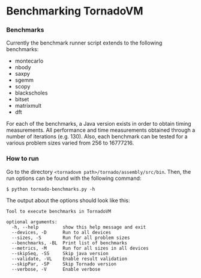 # Benchmarking TornadoVM


### Benchmarks 

Currently the benchmark runner script extends to the following benchmarks:

* montecarlo
* nbody
* saxpy
* sgemm
* scopy
* blackscholes
* bitset
* matrixmult
* dft

For each of the benchmarks, a Java version exists in order to obtain timing measurements. All performance and time measurements obtained through a number of iterations (e.g. 130). Also, each benchmark can be tested for a various problem sizes varied from 256 to 16777216.

### How to run 

Go to the directory `<tornadovm path>/tornado/assembly/src/bin`. Then, the run options can be found with the following command:

```!bash
$ python tornado-benchmarks.py -h
```
The output about the options should look like this:

```
Tool to execute benchmarks in TornadoVM

optional arguments:
  -h, --help         show this help message and exit
  --devices, -D      Run to all devices
  --sizes, -S        Run for all problem sizes
  --benchmarks, -BL  Print list of benchmarks
  --metrics, -M      Run for all sizes in all devices
  --skipSeq, -SS     Skip java version
  --validate, -VL    Enable result validation
  --skipPar, -SP     Skip Tornado version
  --verbose, -V      Enable verbose
```
